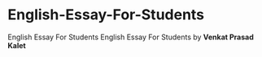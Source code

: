 # English-Essay-For-Students
English Essay For Students
English Essay For Students by <b>Venkat Prasad Kalet</b>
